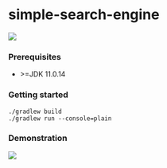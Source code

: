 # simple-search-engine
  
 <img src="https://user-images.githubusercontent.com/6838540/166062940-dc5229f9-e57e-4bfa-934e-e09db81d5f50.jpg" >

### Prerequisites

* \>=JDK 11.0.14

### Getting started 

```
./gradlew build
./gradlew run --console=plain
```

### Demonstration 

<img src="https://user-images.githubusercontent.com/6838540/165939050-facaed3c-47df-4382-8c8a-73cc52480f37.gif" >
